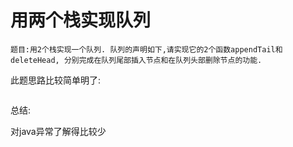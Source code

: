 # 用两个栈实现队列

```
题目:用2个栈实现一个队列. 队列的声明如下,请实现它的2个函数appendTail和deleteHead, 分别完成在队列尾部插入节点和在队列头部删除节点的功能.
```



此题思路比较简单明了:

```java

```



总结:

对java异常了解得比较少